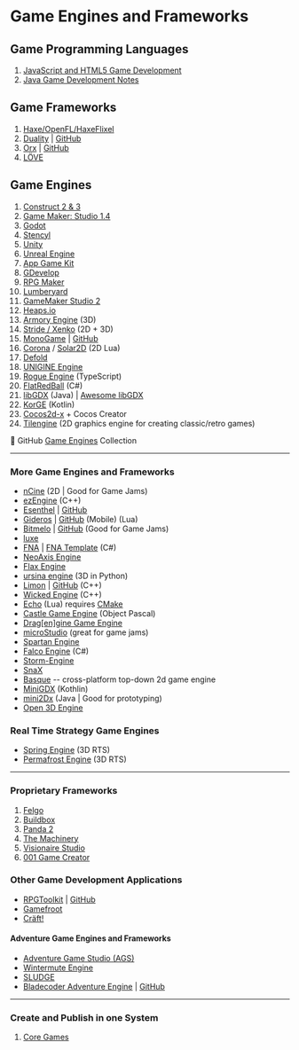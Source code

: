 # Game Engines and Frameworks

## Game Programming Languages

1. [JavaScript and HTML5 Game Development](development-docs/game-development/game-programming-languages/javascript-html5-game-development.md)
2. [Java Game Development Notes](development-docs/game-development/game-programming-languages/java-game-development-notes.md)

## Game Frameworks

1. [Haxe/OpenFL/HaxeFlixel](development-docs/game-development/game-engines-and-frameworks/haxe-flixel-game-development.md)
2. [Duality](https://www.duality2d.net/) | [GitHub](https://github.com/AdamsLair/duality)
3. [Orx](https://orx-project.org/) | [GitHub](https://github.com/orx/orx)
4. [LÖVE](development-docs/game-development/game-engines-and-frameworks/love2d-game-development.md)

## Game Engines

1. [Construct 2 & 3](development-docs/game-development/game-engines-and-frameworks/construct-game-development.md)
2. [Game Maker: Studio 1.4](development-docs/game-development/game-engines-and-frameworks/game-maker-studio-1-game-development.md)
3. [Godot](https://godotengine.org/)
4. [Stencyl](development-docs/game-development/game-engines-and-frameworks/stencyl-game-development.md)
5. [Unity](development-docs/game-development/game-engines-and-frameworks/unity-game-development.md)
6. [Unreal Engine](development-docs/game-development/game-engines-and-frameworks/unreal-engine-development.md)
7. [App Game Kit](development-docs/game-development/game-engines-and-frameworks/app-game-kit-development.md)
8. [GDevelop](https://gdevelop-app.com/)
9. [RPG Maker](https://www.rpgmakerweb.com/)
10. [Lumberyard](https://aws.amazon.com/lumberyard/)
11. [GameMaker Studio 2](development-docs/game-development/game-engines-and-frameworks/game-maker-studio-2-game-development.md)
12. [Heaps.io](https://heaps.io/)
13. [Armory Engine](https://armory3d.org/) (3D)
14. [Stride / Xenko](development-docs/game-development/game-engines-and-frameworks/xenko-game-development.md) (2D + 3D)
15. [MonoGame](development-docs/game-development/game-engines-and-frameworks/monogame-development.md) | [GitHub](https://github.com/MonoGame/MonoGame)
16. [Corona](https://coronalabs.com/) / [Solar2D](https://solar2d.com/) (2D Lua)
17. [Defold](https://defold.com/)
18. [UNIGINE Engine](https://unigine.com/products/community/advantages/)
19. [Rogue Engine](https://rogueengine.io/) (TypeScript)
20. [FlatRedBall](http://flatredball.com/) (C#)
21. [libGDX](https://libgdx.com/) (Java) | [Awesome libGDX](https://github.com/rafaskb/awesome-libgdx)
22. [KorGE](https://korge.org/) (Kotlin)
23. [Cocos2d-x](https://www.cocos.com/en/) + Cocos Creator
24. [Tilengine](http://www.tilengine.org/) (2D graphics engine for creating classic/retro games)

:link: GitHub [Game Engines](https://github.com/collections/game-engines) Collection

***

### More Game Engines and Frameworks

- [nCine](https://ncine.github.io/) (2D | Good for Game Jams)
- [ezEngine](https://github.com/ezEngine/ezEngine) (C++)
- [Esenthel](https://www.esenthel.com/?id=info) | [GitHub](https://github.com/Esenthel/EsenthelEngine/)
- [Gideros](http://giderosmobile.com/) | [GitHub](https://github.com/gideros/gideros) (Mobile) (Lua)
- [Bitmelo](https://bitmelo.com/) | [GitHub](https://github.com/byersdz/bitmelo) (Good for Game Jams)
- [luxe](https://luxeengine.com/)
- [FNA](https://fna-xna.github.io/) | [FNA Template](https://github.com/AndrewRussellNet/FNA-Template) (C#)
- [NeoAxis Engine](https://www.neoaxis.com/)
- [Flax Engine](https://flaxengine.com/)
- [ursina engine](https://www.ursinaengine.org/) (3D in Python)
- [Limon](http://limonengine.com/) | [GitHub](https://github.com/enginmanap/limonEngine) (C++)
- [Wicked Engine](https://github.com/turanszkij/WickedEngine) (C++)
- [Echo](https://github.com/timi-liuliang/echo) (Lua) requires [CMake](https://cmake.org/)
- [Castle Game Engine](https://castle-engine.io/) (Object Pascal)
- [Drag[en]gine Game Engine](development-docs/game-development/game-engines-and-frameworks/dragengine-development.md)
- [microStudio](https://microstudio.dev/) (great for game jams)
- [Spartan Engine](https://github.com/PanosK92/SpartanEngine)
- [Falco Engine](https://falco3d.com/) (C#)
- [Storm-Engine](https://github.com/storm-devs/storm-engine)
- [SnaX](https://snaxgameengine.com/)
- [Basque](https://github.com/ryanpcmcquen/basque) -- cross-platform top-down 2d game engine
- [MiniGDX](https://github.com/minigdx/minigdx) (Kothlin)
- [mini2Dx](https://mini2dx.org/) (Java | Good for prototyping)
- [Open 3D Engine](https://o3de.org/)

### Real Time Strategy Game Engines

- [Spring Engine](https://springrts.com/) (3D RTS)
- [Permafrost Engine](https://github.com/eduard-permyakov/permafrost-engine) (3D RTS)

***

### Proprietary Frameworks

1. [Felgo](https://felgo.com/)
2. [Buildbox](https://www.buildbox.com/)
3. [Panda 2](https://www.panda2.io/)
4. [The Machinery](https://ourmachinery.com/)
5. [Visionaire Studio](https://www.visionaire-studio.net/cms/visionaire-studio-english.html)
6. [001 Game Creator](https://001gamecreator.com/)

### Other Game Development Applications

- [RPGToolkit](http://www.rpgtoolkit.net/) | [GitHub](https://github.com/rpgtoolkit)
- [Gamefroot](https://make.gamefroot.com/)
- [Cräft!](https://github.com/craeftgame)

#### Adventure Game Engines and Frameworks

- [Adventure Game Studio (AGS)](https://www.adventuregamestudio.co.uk/)
- [Wintermute Engine](http://dead-code.org/home/)
- [SLUDGE](https://opensludge.github.io/)
- [Bladecoder Adventure Engine](https://bladecoder.github.io/bladecoder-adventure-engine/) | [GitHub](https://github.com/bladecoder/bladecoder-adventure-engine)

***

### Create and Publish in one System

1. [Core Games](https://www.coregames.com/)
